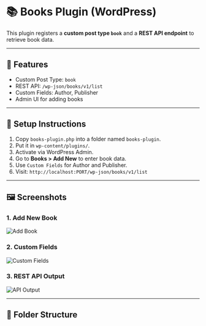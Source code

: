 # 📚 Books Plugin (WordPress)

This plugin registers a **custom post type `book`** and a **REST API endpoint** to retrieve book data.

---

## 🚀 Features

- Custom Post Type: `book`
- REST API: `/wp-json/books/v1/list`
- Custom Fields: Author, Publisher
- Admin UI for adding books

---

## 🔧 Setup Instructions

1. Copy `books-plugin.php` into a folder named `books-plugin`.
2. Put it in `wp-content/plugins/`.
3. Activate via WordPress Admin.
4. Go to **Books > Add New** to enter book data.
5. Use `Custom Fields` for Author and Publisher.
6. Visit: `http://localhost:PORT/wp-json/books/v1/list`

---

## 🖼 Screenshots

### 1. Add New Book  
![Add Book](assets/screenshots/add-book.png)

### 2. Custom Fields  
![Custom Fields](assets/screenshots/custom-fields.png)

### 3. REST API Output  
![API Output](assets/screenshots/api-response.png)

---

## 📂 Folder Structure

